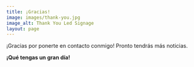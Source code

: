 ```yaml
---
title: ¡Gracias!
image: images/thank-you.jpg
image_alt: Thank You Led Signage
layout: page
---
```

¡Gracias por ponerte en contacto conmigo! Pronto tendrás más noticias.

**¡Qué tengas un  gran día!**
